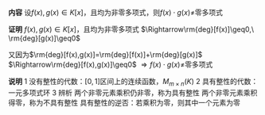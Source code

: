**内容**
设$f(x),g(x)\in K[x]$，且均为非零多项式，则$f(x)\cdot g(x)\neq$零多项式

**证明**
$f(x),g(x)\in K[x]$，且均为非零多项式
$\Rightarrow\rm{deg}[f(x)]\geq0,\ \rm{deg}[g(x)]\geq0$

又因为$\rm{deg}[f(x),g(x)]=\rm{deg}[f(x)]+\rm{deg}[g(x)]$
$\Rightarrow\rm{deg}[f(x),g(x)]\geq0$
$\Rightarrow f(x)\cdot g(x)\neq$零多项式

**说明**
1 没有整性的代数：$[0,1]$区间上的连续函数，$M_{m\times n}(K)$
2 具有整性的代数：一元多项式环
3 辨析
两个非零元素乘积仍非零，称为具有整性
两个非零元素乘积得零，称为不具有整性
具有整性的逆否：若乘积为零，则其中一个元素为零